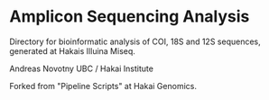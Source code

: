 # Amplicon Sequencing Analysis

Directory for bioinformatic analysis of COI, 18S and 12S sequences, generated at Hakais Illuina Miseq.

Andreas Novotny
UBC / Hakai Institute

Forked from "Pipeline Scripts" at Hakai Genomics.
